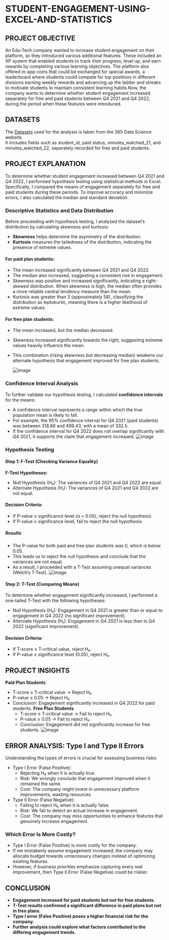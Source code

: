# STUDENT-ENGAGEMENT-USING-EXCEL-AND-STATISTICS
## PROJECT OBJECTIVE
 An Edu-Tech company wanted to increase student engagement on their platform, so they introduced various additional features. These included an XP system that enabled students to track their progress, level up, and earn rewards by completing various learning objectives. The platform also offered in-app coins that could be exchanged for special awards, a leaderboard where students could compete for top positions in different divisions earning weekly rewards and advancing up the ladder and streaks to motivate students to maintain consistent learning habits.Now, the company wants to determine whether student engagement increased separately for free and paid students between Q4 2021 and Q4 2022, during the period when these features were introduced.
## DATASETS
The <a href="https://github.com/Jeevan-0198/STUDENT-ENGAGEMENT-USING-EXCEL-AND-STATISTICS/raw/refs/heads/main/Datasets%20for%20Student%20Engagement.xlsx">Datasets</a> used for the analysis is taken from the 365 Data Science website.  
It includes fields such as student_id, paid status, minutes_watched_21, and minutes_watched_22, separately recorded for free and paid students.
## PROJECT EXPLANATION
To determine whether student engagement increased between Q4 2021 and Q4 2022, I performed hypothesis testing using statistical methods in Excel. Specifically, I compared the means of engagement separately for free and paid students during these periods. To improve accuracy and minimize errors, I also calculated the median and standard deviation.  
### Descriptive Statistics and Data Distribution
Before proceeding with hypothesis testing, I analyzed the dataset’s distribution by calculating skewness and kurtosis:
- **Skewness** helps determine the asymmetry of the distribution.
- **Kurtosis** measures the tailedness of the distribution, indicating the presence of extreme values.  
#### For **paid plan** students:
- The mean increased significantly between Q4 2021 and Q4 2022.
- The median also increased, suggesting a consistent rise in engagement.
- Skewness was positive and increased significantly, indicating a right-skewed distribution. When skewness is high, the median often provides a more reliable central 
tendency measure than the mean.
- Kurtosis was greater than 3 (approximately 58), classifying the distribution as leptokurtic, meaning there is a higher likelihood of extreme values.
#### For **free plan** students:
- The mean increased, but the median decreased.
- Skewness increased significantly towards the right, suggesting extreme values heavily influence the mean.
- This combination (rising skewness but decreasing median) weakens our alternate hypothesis that engagement improved for free plan students.

  ![image](https://github.com/user-attachments/assets/cd70aefa-e712-455d-b186-3cc8cece97fb)

### Confidence Interval Analysis
To further validate our hypothesis testing, I calculated **confidence intervals** for the means:
- A confidence interval represents a range within which the true population mean is likely to fall.
- For example, the 95% confidence interval for Q4 2021 (paid students) was between 318.86 and 499.43, with a mean of 332.5.
- If the confidence interval for Q4 2022 does not overlap significantly with Q4 2021, it supports the claim that engagement increased.
  ![image](https://github.com/user-attachments/assets/a5d3cd95-ff54-417d-b4a7-cd16cdb3ad6c)

### Hypothesis Testing
#### Step 1: F-Test (Checking Variance Equality)
**F-Test Hypotheses:**
- Null Hypothesis (H₀): The variances of Q4 2021 and Q4 2022 are equal.
- Alternate Hypothesis (H₁): The variances of Q4 2021 and Q4 2022 are not equal.
#### Decision Criteria:
  - If P-value ≤ significance level (α = 0.05), reject the null hypothesis.
  - If P-value ≥ significance level, fail to reject the null hypothesis.  
##### Results
- The P-value for both paid and free plan students was 0, which is below 0.05.
- This leads us to reject the null hypothesis and conclude that the variances are not equal.
- As a result, I proceeded with a T-Test assuming unequal variances (Welch’s T-Test).
![image](https://github.com/user-attachments/assets/f66ad8ad-da2a-4066-bba8-67d99489d558)
  
#### Step 2: T-Test (Comparing Means)
  To determine whether engagement significantly increased, I performed a one-tailed T-Test with the following hypotheses:
   - Null Hypothesis (H₀): Engagement in Q4 2021 is greater than or equal to engagement in Q4 2022 (no significant improvement).
   -  Alternate Hypothesis (H₁): Engagement in Q4 2021 is less than in Q4 2022 (significant improvement).
#### Decision Criteria:
   - If T-score ≥ T-critical value, reject H₀.
   - If P-value ≤ significance level (0.05), reject H₀.
 ## PROJECT INSIGHTS
   **Paid Plan Students**
   - T-score ≥ T-critical value → Reject H₀
   - P-value ≤ 0.05 → Reject H₀
   - Conclusion: Engagement significantly increased in Q4 2022 for paid students.
    **Free Plan Students**
     - T-score ≤ T-critical value → Fail to reject H₀
     - P-value ≥ 0.05 → Fail to reject H₀
     - Conclusion: Engagement did not significantly increase for free students.
     ![image](https://github.com/user-attachments/assets/523565e3-d021-43f8-acb2-42815283396f)

   ## ERROR ANALYSIS: Type I and Type II Errors
   Understanding the types of errors is crucial for assessing business risks:
   - Type I Error (False Positive):
       - Rejecting H₀ when it is actually true.
       - Risk: We wrongly conclude that engagement improved when it remained the same.
       - Cost: The company might invest in unnecessary platform improvements, wasting resources.
   - Type II Error (False Negative):
       - Failing to reject H₀ when it is actually false.
       - Risk: We fail to detect an actual increase in engagement.
       - Cost: The company may miss opportunities to enhance features that genuinely increase engagement.
   ###  Which Error Is More Costly?
   - Type I Error (False Positive) is more costly for the company.
   - If we mistakenly assume engagement increased, the company may allocate budget towards unnecessary changes instead of optimizing existing features.
   - However, if business priorities emphasize capturing every real improvement, then Type II Error (False Negative) could be riskier.
 ##  CONCLUSION
- **Engagement increased for paid students but not for free students.**
- **T-Test results confirmed a significant difference in paid plans but not in free plans.**
- **Type I error (False Positive) poses a higher financial risk for the company.**
- **Further analysis could explore what factors contributed to the differing engagement trends.**
     

